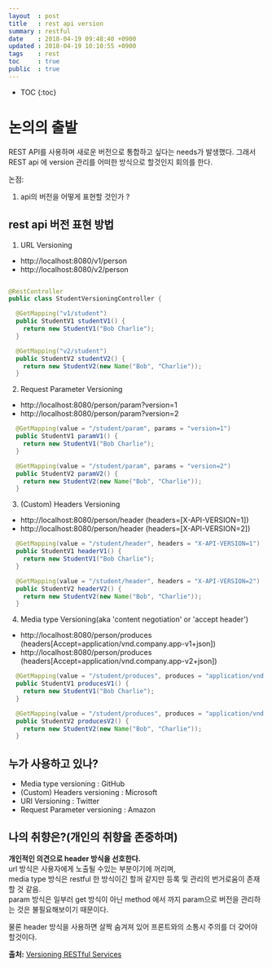 ```yaml
---
layout  : post
title   : rest api version
summary : restful
date    : 2018-04-19 09:48:40 +0900
updated : 2018-04-19 10:10:55 +0900
tags    : rest
toc     : true
public  : true
---
```

* TOC
{:toc}

# 논의의 출발
REST API를 사용하며 새로운 버전으로 통합하고 싶다는 needs가 발생했다.
그래서 REST api 에 version 관리를 어떠한 방식으로 할것인지 회의를 한다.

논점:
1. api의 버전을 어떻게 표현할 것인가 ?



## rest api 버전 표현 방법
1. URL Versioning
- http://localhost:8080/v1/person
- http://localhost:8080/v2/person

```java

@RestController
public class StudentVersioningController {

  @GetMapping("v1/student")
  public StudentV1 studentV1() {
    return new StudentV1("Bob Charlie");
  }

  @GetMapping("v2/student")
  public StudentV2 studentV2() {
    return new StudentV2(new Name("Bob", "Charlie"));
  }

```

2. Request Parameter Versioning
- http://localhost:8080/person/param?version=1
- http://localhost:8080/person/param?version=2

```java
  @GetMapping(value = "/student/param", params = "version=1")
  public StudentV1 paramV1() {
    return new StudentV1("Bob Charlie");
  }

  @GetMapping(value = "/student/param", params = "version=2")
  public StudentV2 paramV2() {
    return new StudentV2(new Name("Bob", "Charlie"));
  }
```

3. (Custom) Headers Versioning
- http://localhost:8080/person/header  (headers=[X-API-VERSION=1])
- http://localhost:8080/person/header    (headers=[X-API-VERSION=2])

```java
  @GetMapping(value = "/student/header", headers = "X-API-VERSION=1")
  public StudentV1 headerV1() {
    return new StudentV1("Bob Charlie");
  }

  @GetMapping(value = "/student/header", headers = "X-API-VERSION=2")
  public StudentV2 headerV2() {
    return new StudentV2(new Name("Bob", "Charlie"));
  }
```

4. Media type Versioning(aka 'content negotiation' or 'accept header')
- http://localhost:8080/person/produces  (headers[Accept=application/vnd.company.app-v1+json])
- http://localhost:8080/person/produces  (headers[Accept=application/vnd.company.app-v2+json])

```java
  @GetMapping(value = "/student/produces", produces = "application/vnd.company.app-v1+json")
  public StudentV1 producesV1() {
    return new StudentV1("Bob Charlie");
  }

  @GetMapping(value = "/student/produces", produces = "application/vnd.company.app-v2+json")
  public StudentV2 producesV2() {
    return new StudentV2(new Name("Bob", "Charlie"));
  }
```

## 누가 사용하고 있나?
* Media type versioning : GitHub
* (Custom) Headers versioning : Microsoft
* URI Versioning : Twitter
* Request Parameter versioning : Amazon

## 나의 취향은?(개인의 취향을 존중하며)
**개인적인 의견으로 header 방식을 선호한다.**  
url 방식은 사용자에게 노출될 수있는 부분이기에 꺼리며,  
media type 방식은 restful 한 방식이긴 할꺼 같지만 등록 및 관리의 번거로움이 존재할 것 같음.  
param 방식은 일부러 get 방식이 아닌 method 에서 까지 param으로 버전을 관리하는 것은 불필요해보이기 때문이다.  

물론 header 방식을 사용하면 살짝 숨겨져 있어 프론트와의 소통시 주의를 더 갖어야 할것이다.







**출처:**
[Versioning RESTful Services](http://www.springboottutorial.com/spring-boot-versioning-for-rest-services )


